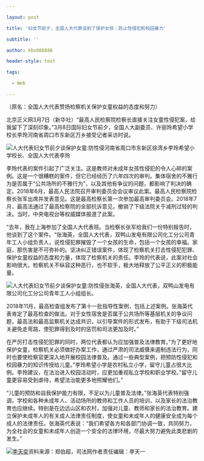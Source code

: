 ---
layout: post
title: '妇女节前夕，全国人大代表谈到了保护女孩：防止性侵犯和校园暴力'
subtitle: ''
author: kbs668888
header-style: text
tags:
  - Web
---
（原名：全国人大代表赞扬检察机关保护女童权益的态度和努力）

北京正义网3月7日（新华社）“最高人民检察院检察长直接关注女童性侵犯案，给我留下了深刻印象。”3月8日国际妇女节前夕，全国人大副委员、许丽玲希望小学校长李玲河南省周口市东新区万乡接受记者采访时说。

![人大代表妇女节前夕谈保护女童:防性侵](http://crawl.ws.126.net/7151807df99f4d75d96e6d6a7f96e1a6.jpg)河南省周口市东新区徐湾乡李玲希望小学校长、全国人大代表李玲

李玲代表的案件引起了广泛关注。这是教师对未成年女孩性侵犯的令人心碎的案例。这是一个很糟糕的案件，但它已经经历了六年四次的审判。集体宿舍的不雅行为是否属于“公共场所的不雅行为”，以及其他有争议的问题，都影响了判决的确定。2018年6月，最高人民法院召开审判委员会会议审议此案。最高人民检察院检察长张军出席并发表意见。这是最高检察长第一次参加最高审判委员会。2018年7月，最高法通过了最高检察院的全部抗诉意见，撤销了下级法院关于减刑过轻的判决。当时，中央电视台等权威媒体报道了此案。

“去年，我在上海参加了全国人大代表班。当检察长张军给我们一份特别报告时，他谈到了这个案件。“张海英，全国人大代表，双鸭山发电有限公司化工分公司青年工人小组负责人，说性侵犯罪摧毁了一个女孩的生命，包括一个女孩的幸福。家庭，那伤害是不可弥补的。坚决纠正错误案件，体现了检察机关打击性侵犯犯罪、保护女童权益的态度和力量，体现了检察机关的责任。李玲的代表说，此案对社会影响很大。检察机关不纵容这种恶行，也不软手，极大地释放了公平正义的积极能量。

![人大代表妇女节前夕谈保护女童:防性侵](http://crawl.ws.126.net/ce8558100af846d916c56c1cd46a26dd.jpg)张海英，全国人大代表，双鸭山发电有限公司化工分公司青年工人小组组长。

2018年11月，最高检查组发布了第十一批指导性案例，包括上述案例。张海英代表肯定了最高检查的做法。对于女性宿舍是否属于公共场所等基层机关的争议问题，最高法和最高监察机关达成共识，以引导案件的形式发布，有助于下级司法机关避免走弯路，使犯罪得到及时的惩罚和司法更加及时。”

在严厉打击性侵犯犯罪的同时，两位代表都认为应加强普及法律教育。”为了更好地保护女童，检察机关必须做好办案工作，通过严肃的司法威慑来遏制违法行为，同时也要使检察官更深入地开展校园法律普及。通过一些典型案例，把预防性侵犯和校园暴力的知识传授给儿童。”李玲希望小学是农村私立小学，留守儿童占很大比例。李玲建议，在法治进入校园活动时，应更加重视私立学校和职业学校。”留守儿童更容易受到虐待，希望法治能更多地照耀他们。”

“儿童的预防和自我保护能力有限，不足以为儿童普及法律。”张海英代表特别强调，学校和各种未成年人、活动场所的教师和工作人员的培训，以及家长的法治教育也应继续。特别是在边远山区和农村，加强对儿童、教师和家长的法治教育。建立保护未成年人的有关成人法律责任制度，使女童和未成年人的健康安全成为每个成人的法律责任。张海英代表说：“我们希望各方和各部门协调一致，共同努力，为全社会的女童和未成年人创造一个安全的法律环境，尽最大努力避免此类悲剧的发生。”

[![李天奕](http://img1.cache.netease.com/cnews/css13/img/end_news.png)](http://news.163.com/)资料来源：郑伯超，司法网作者责任编辑：李天一

